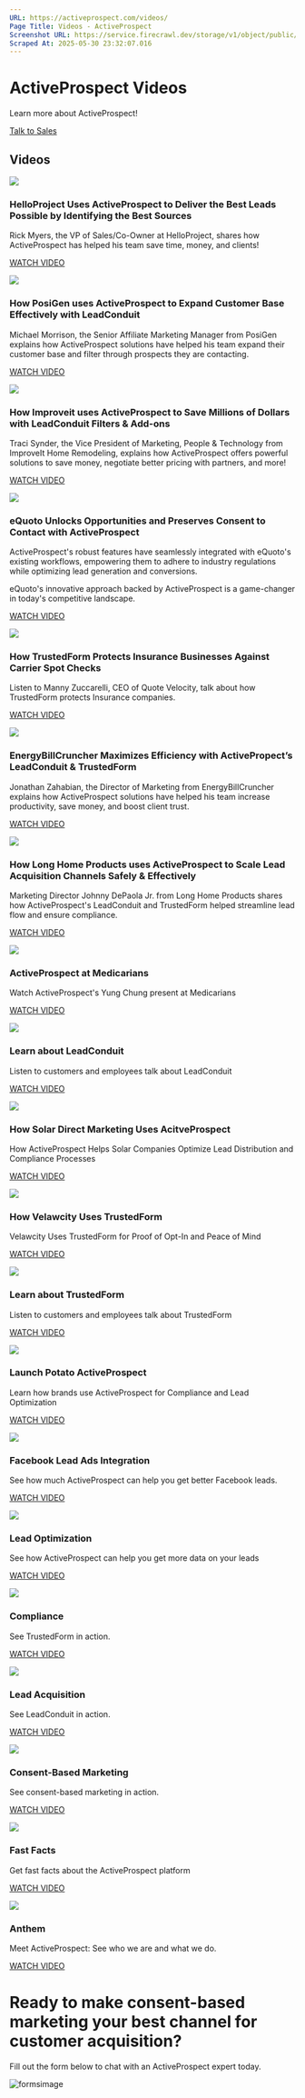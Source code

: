 ```yaml
---
URL: https://activeprospect.com/videos/
Page Title: Videos - ActiveProspect
Screenshot URL: https://service.firecrawl.dev/storage/v1/object/public/media/screenshot-b01d0faf-f24a-4b45-af3b-a0c42c4aa72a.png
Scraped At: 2025-05-30 23:32:07.016
---
```

# ActiveProspect Videos

Learn more about ActiveProspect!

[Talk to Sales](https://activeprospect.com/videos/#form)

## Videos

[![](https://activeprospect.com/wp-content/uploads/2021/10/Video_General.jpg)](https://activeprospect.com/resources/helloproject-uses-activeprospect-to-deliver-the-best-leads-possible/)

### HelloProject Uses ActiveProspect to Deliver the Best Leads Possible by Identifying the Best Sources

Rick Myers, the VP of Sales/Co-Owner at HelloProject, shares how ActiveProspect has helped his team save time, money, and clients!

[WATCH VIDEO](https://activeprospect.com/resources/helloproject-uses-activeprospect-to-deliver-the-best-leads-possible/)

[![](https://activeprospect.com/wp-content/uploads/2021/10/Video_General.jpg)](https://activeprospect.com/resources/how-posigen-uses-activeprospect-to-expand-customer-base/)

### How PosiGen uses ActiveProspect to Expand Customer Base Effectively with LeadConduit

Michael Morrison, the Senior Affiliate Marketing Manager from PosiGen explains how ActiveProspect solutions have helped his team expand their customer base and filter through prospects they are contacting.

[WATCH VIDEO](https://activeprospect.com/resources/how-posigen-uses-activeprospect-to-expand-customer-base/)

[![](https://activeprospect.com/wp-content/uploads/2021/10/Video_General.jpg)](https://activeprospect.com/resources/how-improveit-uses-activeprospect-to-save-millions/)

### How Improveit uses ActiveProspect to Save Millions of Dollars with LeadConduit Filters & Add-ons

Traci Synder, the Vice President of Marketing, People & Technology from ImproveIt Home Remodeling, explains how ActiveProspect offers powerful solutions to save money, negotiate better pricing with partners, and more!

[WATCH VIDEO](https://activeprospect.com/resources/how-improveit-uses-activeprospect-to-save-millions/)

[![](https://activeprospect.com/wp-content/uploads/2021/10/Video_General.jpg)](https://activeprospect.com/resources/equoto-unlocks-opportunities-with-activeprospect/)

### eQuoto Unlocks Opportunities and Preserves Consent to Contact with ActiveProspect

ActiveProspect's robust features have seamlessly integrated with eQuoto's existing workflows, empowering them to adhere to industry regulations while optimizing lead generation and conversions.

eQuoto's innovative approach backed by ActiveProspect is a game-changer in today's competitive landscape.

[WATCH VIDEO](https://activeprospect.com/resources/equoto-unlocks-opportunities-with-activeprospect/)

[![](https://activeprospect.com/wp-content/uploads/2021/10/Video_General.jpg)](https://activeprospect.com/resources/how-trustedform-protects-insurance-businesses/)

### How TrustedForm Protects Insurance Businesses Against Carrier Spot Checks

Listen to Manny Zuccarelli, CEO of Quote Velocity, talk about how TrustedForm protects Insurance companies.

[WATCH VIDEO](https://activeprospect.com/resources/how-trustedform-protects-insurance-businesses/)

[![](https://activeprospect.com/wp-content/uploads/2021/10/Video_General.jpg)](https://activeprospect.com/resources/energybillcruncher-maximizes-efficiency/)

### EnergyBillCruncher Maximizes Efficiency with ActivePropect’s LeadConduit & TrustedForm

Jonathan Zahabian, the Director of Marketing from EnergyBillCruncher explains how ActiveProspect solutions have helped his team increase productivity, save money, and boost client trust.

[WATCH VIDEO](https://activeprospect.com/resources/energybillcruncher-maximizes-efficiency/)

[![](https://activeprospect.com/wp-content/uploads/2021/10/Video_General.jpg)](https://activeprospect.com/resources/how-long-home-products-uses-activeprospect/)

### How Long Home Products uses ActiveProspect to Scale Lead Acquisition Channels Safely & Effectively

Marketing Director Johnny DePaola Jr. from Long Home Products shares how ActiveProspect's LeadConduit and TrustedForm helped streamline lead flow and ensure compliance.

[WATCH VIDEO](https://activeprospect.com/resources/how-long-home-products-uses-activeprospect/)

[![](https://activeprospect.com/wp-content/uploads/2021/10/Video_General.jpg)](https://activeprospect.com/resources/activeprospect-at-medicarians/)

### ActiveProspect at Medicarians

Watch ActiveProspect's Yung Chung present at Medicarians

[WATCH VIDEO](https://activeprospect.com/resources/activeprospect-at-medicarians/)

[![](https://activeprospect.com/wp-content/uploads/2021/10/Video_General.jpg)](https://activeprospect.com/resources/learn-about-leadconduit/)

### Learn about LeadConduit

Listen to customers and employees talk about LeadConduit

[WATCH VIDEO](https://activeprospect.com/resources/learn-about-leadconduit/)

[![](https://activeprospect.com/wp-content/uploads/2021/10/Video_General.jpg)](https://activeprospect.com/resources/how-solar-direct-marketing-uses-acitveprospect/)

### How Solar Direct Marketing Uses AcitveProspect

How ActiveProspect Helps Solar Companies Optimize Lead Distribution and Compliance Processes

[WATCH VIDEO](https://activeprospect.com/resources/how-solar-direct-marketing-uses-acitveprospect/)

[![](https://activeprospect.com/wp-content/uploads/2021/10/Video_General.jpg)](https://activeprospect.com/resources/how-velawcity-uses-trustedform/)

### How Velawcity Uses TrustedForm

Velawcity Uses TrustedForm for Proof of Opt-In and Peace of Mind

[WATCH VIDEO](https://activeprospect.com/resources/how-velawcity-uses-trustedform/)

[![](https://activeprospect.com/wp-content/uploads/2021/10/Video_General.jpg)](https://activeprospect.com/resources/learn-about-trustedform/)

### Learn about TrustedForm

Listen to customers and employees talk about TrustedForm

[WATCH VIDEO](https://activeprospect.com/resources/learn-about-trustedform/)

[![](https://activeprospect.com/wp-content/uploads/2021/10/Video_General.jpg)](https://activeprospect.com/resources/launch-potato-leadscon-ty/)

### Launch Potato ActiveProspect

Learn how brands use ActiveProspect for Compliance and Lead Optimization

[WATCH VIDEO](https://activeprospect.com/resources/launch-potato-leadscon-ty/)

[![](https://activeprospect.com/wp-content/uploads/2021/10/Video_General.jpg)](https://activeprospect.com/resources/facebook-video-ty-page/)

### Facebook Lead Ads Integration

See how much ActiveProspect can help you get better Facebook leads.

[WATCH VIDEO](https://activeprospect.com/resources/facebook-video-ty-page/)

[![](https://activeprospect.com/wp-content/uploads/2021/10/Video_General.jpg)](https://activeprospect.com/resources/lead-optimization-video-resource-ty-page/)

### Lead Optimization

See how ActiveProspect can help you get more data on your leads

[WATCH VIDEO](https://activeprospect.com/resources/lead-optimization-video-resource-ty-page/)

[![](https://activeprospect.com/wp-content/uploads/2021/10/Video_General.jpg)](https://activeprospect.com/resources/compliance-resource-ty-page/)

### Compliance

See TrustedForm in action.

[WATCH VIDEO](https://activeprospect.com/resources/compliance-resource-ty-page/)

[![](https://activeprospect.com/wp-content/uploads/2021/10/Video_General.jpg)](https://activeprospect.com/resources/lead-acquisition-resource-ty/)

### Lead Acquisition

See LeadConduit in action.

[WATCH VIDEO](https://activeprospect.com/resources/lead-acquisition-resource-ty/)

[![](https://activeprospect.com/wp-content/uploads/2021/10/Video_General.jpg)](https://activeprospect.com/resources/cbm-video-resource-ty/)

### Consent-Based Marketing

See consent-based marketing in action.

[WATCH VIDEO](https://activeprospect.com/resources/cbm-video-resource-ty/)

[![](https://activeprospect.com/wp-content/uploads/2021/10/Video_General.jpg)](https://activeprospect.com/resources/fast-facts-video-resource-ty/)

### Fast Facts

Get fast facts about the ActiveProspect platform

[WATCH VIDEO](https://activeprospect.com/resources/fast-facts-video-resource-ty/)

[![](https://activeprospect.com/wp-content/uploads/2021/10/Video_General.jpg)](https://activeprospect.com/resources/anthem-video-resource-ty/)

### Anthem

Meet ActiveProspect: See who we are and what we do.

[WATCH VIDEO](https://activeprospect.com/resources/anthem-video-resource-ty/)

# Ready to make consent-based marketing your best channel for customer acquisition?

Fill out the form below to chat with an ActiveProspect expert today.

![formsimage](https://activeprospect.com/wp-content/uploads/2020/12/formsimage.png)

